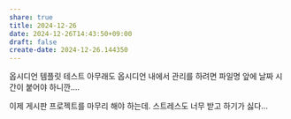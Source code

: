 ```yaml
---
share: true
title: 2024-12-26
date: 2024-12-26T14:43:50+09:00
draft: false
create-date: 2024-12-26.144350
---
```

옵시디언 템플릿 테스트
아무래도 옵시디언 내에서 관리를 하려면 파일명 앞에 날짜 시간이 붙어야 하니깐....

이제 게시판 프로젝트를 마무리 해야 하는데.
스트레스도 너무 받고 하기가 싫다...